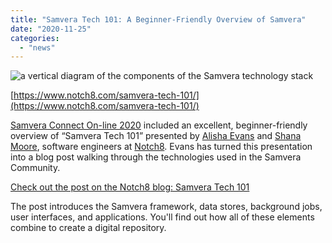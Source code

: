 ```yaml
---
title: "Samvera Tech 101: A Beginner-Friendly Overview of Samvera"
date: "2020-11-25"
categories:
  - "news"
---
```


![a vertical diagram of the components of the Samvera technology stack](../images/26.jpg "Samvera tech stack diagram")

[https://www.notch8.com/samvera-tech-101/](https://www.notch8.com/samvera-tech-101/)

[Samvera Connect On-line 2020](https://wiki.lyrasis.org/display/samvera/Samvera+Connect+2020) included an excellent, beginner-friendly overview of “Samvera Tech 101” presented by [Alisha Evans](https://www.linkedin.com/in/alishaevans) and [Shana Moore](https://www.linkedin.com/in/shanalmoore), software engineers at [Notch8](https://www.notch8.com/). Evans has turned this presentation into a blog post walking through the technologies used in the Samvera Community.

[Check out the post on the Notch8 blog: Samvera Tech 101](https://www.notch8.com/samvera-tech-101/)

The post introduces the Samvera framework, data stores, background jobs, user interfaces, and applications. You'll find out how all of these elements combine to create a digital repository.
